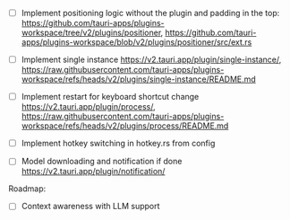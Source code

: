 - [ ] Implement positioning logic without the plugin and padding in the top: https://github.com/tauri-apps/plugins-workspace/tree/v2/plugins/positioner, https://github.com/tauri-apps/plugins-workspace/blob/v2/plugins/positioner/src/ext.rs
- [ ] Implement single instance https://v2.tauri.app/plugin/single-instance/, https://raw.githubusercontent.com/tauri-apps/plugins-workspace/refs/heads/v2/plugins/single-instance/README.md
- [ ] Implement restart for keyboard shortcut change https://v2.tauri.app/plugin/process/, https://raw.githubusercontent.com/tauri-apps/plugins-workspace/refs/heads/v2/plugins/process/README.md
- [ ] Implement hotkey switching in hotkey.rs from config
- [ ] Model downloading and notification if done https://v2.tauri.app/plugin/notification/


Roadmap:
- [ ] Context awareness with LLM support